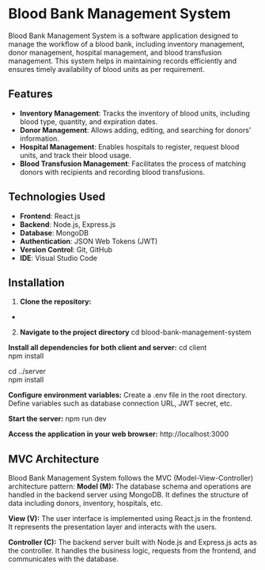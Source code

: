 # Blood Bank Management System
Blood Bank Management System is a software application designed to manage the workflow of a blood bank, including inventory management, donor management, hospital management, and blood transfusion management. This system helps in maintaining records efficiently and ensures timely availability of blood units as per requirement.

## Features

- **Inventory Management**: Tracks the inventory of blood units, including blood type, quantity, and expiration dates.
- **Donor Management**: Allows adding, editing, and searching for donors' information.
- **Hospital Management**: Enables hospitals to register, request blood units, and track their blood usage.
- **Blood Transfusion Management**: Facilitates the process of matching donors with recipients and recording blood transfusions.


## Technologies Used

- **Frontend**: React.js
- **Backend**: Node.js, Express.js
- **Database**: MongoDB
- **Authentication**: JSON Web Tokens (JWT)
- **Version Control**: Git, GitHub
- **IDE**: Visual Studio Code

## Installation

1. **Clone the repository:**

- ```bash git clone https://github.com/PoojaHasda/Blood-Bank-App.git

2. **Navigate to the project directory**
cd blood-bank-management-system

**Install all dependencies for both client and server:**
cd client <br>
npm install

cd ../server<br>
npm install


**Configure environment variables:**
Create a .env file in the root directory.
Define variables such as database connection URL, JWT secret, etc.

**Start the server:**
npm run dev

**Access the application in your web browser:**
http://localhost:3000


## MVC Architecture
Blood Bank Management System follows the MVC (Model-View-Controller) architecture pattern:
**Model (M):** The database schema and operations are handled in the backend server using MongoDB. It defines the structure of data including donors, inventory, hospitals, etc.

**View (V):** The user interface is implemented using React.js in the frontend. It represents the presentation layer and interacts with the users.

**Controller (C):** The backend server built with Node.js and Express.js acts as the controller. It handles the business logic, requests from the frontend, and communicates with the database.